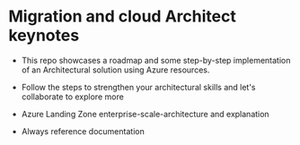 # Migration and cloud Architect keynotes

- This repo showcases a roadmap and some step-by-step implementation of an Architectural solution using Azure resources.

- Follow the steps to strengthen your architectural skills and let's collaborate to explore more

- Azure Landing Zone enterprise-scale-architecture and explanation

- Always reference documentation
